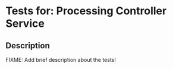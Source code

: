 # Tests for: Processing Controller Service

## Description
FIXME: Add brief description about the tests!
